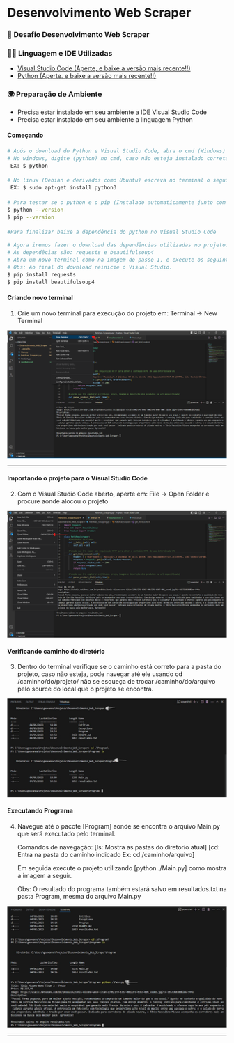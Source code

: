 # Desenvolvimento Web Scraper
### 🚀 Desafio Desenvolvimento Web Scraper

### 👨‍💻 Linguagem e IDE Utilizadas
<ul>
<li><a href="https://code.visualstudio.com">Visual Studio Code (Aperte, e baixe a versão mais recente!!)</a></li>
<li><a href="https://www.python.org">Python (Aperte, e baixe a versão mais recente!!)</a></li>
</ul>

### 🌍 Preparação de Ambiente
- Precisa estar instalado em seu ambiente a IDE Visual Studio Code
- Precisa estar instalado em seu ambiente a linguagem Python 

#### Começando

```bash
# Após o download do Python e Visual Studio Code, abra o cmd (Windows) ou terminal (Linux)
# No windows, digite (python) no cmd, caso não esteja instalado corretamente abrirá uma aba para instalar o python na microsoft store, aperte no botão de download.
 EX: $ python

# No linux (Debian e derivados como Ubuntu) escreva no terminal o seguinte comando para realizar o download do python:
 EX: $ sudo apt-get install python3
 
# Para testar se o python e o pip (Instalado automaticamente junto com o python) estão corretamente instalados, execute os seguintes comandos:
$ python --version
$ pip --version

#Para finalizar baixe a dependência do python no Visual Studio Code
```

```bash
# Agora iremos fazer o download das dependências utilizadas no projeto.
# As dependêcias são: requests e beautifulsoup4
# Abra um novo terminal como na imagem do passo 1, e execute os seguintes comandos para baixar as dependências:
# Obs: Ao final do download reinicie o Visual Studio.
$ pip install requests
$ pip install beautifulsoup4
```
#### Criando novo terminal
1. Crie um novo terminal para execução do projeto em: Terminal -> New Terminal

![Novo Terminal](https://github.com/KaianLuciano/assets/blob/main/novoTerminal.png)
<hr />

#### Importando o projeto para o Visual Studio Code
2. Com o Visual Studio Code aberto, aperte em: File -> Open Folder e procure aonde alocou o projeto

![VisualStudio](https://github.com/KaianLuciano/assets/blob/main/importar.png.png)

#### Verificando caminho do diretório
3. Dentro do terminal verifique se o caminho está correto para a pasta do projeto,
caso não esteja, pode navegar até ele usando cd /caminho/do/projeto/ não se esqueça
de trocar /caminho/do/arquivo pelo source do local que o projeto se encontra.

![Projeto](https://github.com/KaianLuciano/assets/blob/main/InkedlocalMain.jpg)

#### Executando Programa
4. <p>Navegue até o pacote [Program] aonde se encontra o arquivo Main.py que será executado pelo terminal.</p>
   <p>Comandos de navegação: [ls: Mostra as pastas do diretorio atual] [cd: Entra na pasta do caminho indicado Ex: cd /caminho/arquivo]</p>
   <p>Em seguida execute o projeto utilizando [python ./Main.py] como mostra a imagem a seguir.</p>
   <p>Obs: O resultado do programa também estará salvo em resultados.txt na pasta Program, mesma do arquivo Main.py</p>

![Iniciar Projeto](https://github.com/KaianLuciano/assets/blob/main/InkedinitMain.jpg)

<hr />



